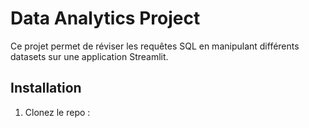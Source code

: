 # Data Analytics Project

Ce projet permet de réviser les requêtes SQL en manipulant différents datasets sur une application Streamlit.

## Installation

1. Clonez le repo :
